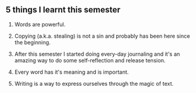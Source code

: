 ## 5 things I learnt this semester ##

1. Words are powerful.

2. Copying (a.k.a. stealing) is not a sin and probably has been here since the beginning.

3. After this semester I started doing every-day journaling and it's an amazing way to do some self-reflection and release tension.

4. Every word has it's meaning and is important.

5. Writing is a way to express ourselves through the magic of text.
